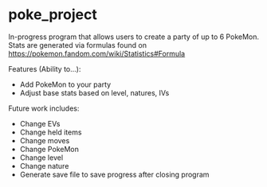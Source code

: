 # poke_project
In-progress program that allows users to create a party of up to 6 PokeMon.
Stats are generated via formulas found on https://pokemon.fandom.com/wiki/Statistics#Formula


Features (Ability to...):
 * Add PokeMon to your party
 * Adjust base stats based on level, natures, IVs

Future work includes:
  * Change EVs
  * Change held items
  * Change moves
  * Change PokeMon
  * Change level
  * Change nature
  * Generate save file to save progress after closing program
